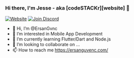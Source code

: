 ### Hi there, I'm Jesse - aka [codeSTACKr][website] 👋 

[![Website](https://img.shields.io/website?label=DEVS%20Society.com&style=for-the-badge&url=https://devssociety.com)](https://devssociety.com)
[![Join Discord](https://img.shields.io/badge/Discord-7289DA?style=for-the-badge&logo=discord&logoColor=white)](https://discord.gg/PtHFyPRz)

- 👋 Hi, I’m @ErsanGvnc
- 👀 I’m interested in Mobile App Development
- 🌱 I’m currently learning Flutter/Dart and Node.js
- 💞️ I’m looking to collaborate on ...
- 📫 How to reach me https://ersanguvenc.com/

<!---
ErsanGvnc/ErsanGvnc is a ✨ special ✨ repository because its `README.md` (this file) appears on your GitHub profile.
You can click the Preview link to take a look at your changes.
--->
